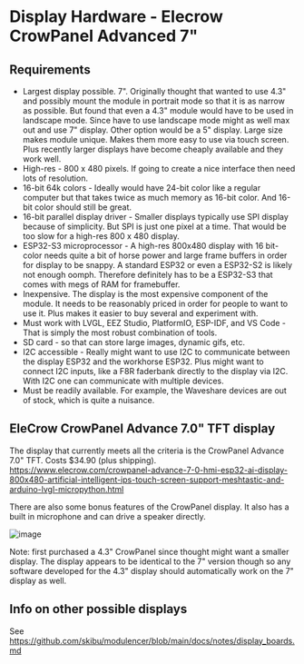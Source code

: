 # Display Hardware - Elecrow CrowPanel Advanced 7"

## Requirements
 * Largest display possible. 7". Originally thought that wanted to use 4.3" and possibly mount the module
   in portrait mode so that it is as narrow as possible. But found that even a 4.3" module would have to
   be used in landscape mode. Since have to use landscape mode might as well max out and use 7" display.
   Other option would be a 5" display. Large size makes module unique. Makes them more easy to use via touch screen.
   Plus recently larger displays have
   become cheaply available and they work well.
 * High-res - 800 x 480 pixels. If going to create a nice interface then need lots of resolution.
 * 16-bit 64k colors - Ideally would have 24-bit color like a regular computer but that takes twice as much
   memory as 16-bit color. And 16-bit color should still be great.
 * 16-bit parallel display driver - Smaller displays typically use SPI display because of simplicity.
   But SPI is just one pixel at a time. That would be too slow for a high-res 800 x 480 display.
 * ESP32-S3 microprocessor - A high-res 800x480 display with 16 bit-color needs quite a bit of horse power and
   large frame buffers in order for display to be snappy. A standard ESP32 or even a ESP32-S2 is likely not
   enough oomph. Therefore definitely has to be a ESP32-S3 that comes with megs of RAM for framebuffer.
 * Inexpensive. The display is the most expensive component of the module. It needs to be reasonably priced
   in order for people to want to use it. Plus makes it easier to buy several and experiment with.
 * Must work with LVGL, EEZ Studio, PlatformIO, ESP-IDF, and VS Code - That is simply the most robust
   combination of tools.
 * SD card - so that can store large images, dynamic gifs, etc.
 * I2C accessible - Really might want to use I2C to communicate between the display ESP32 and the
   workhorse ESP32. Plus might want to connect I2C inputs, like a F8R faderbank directly to the display via
   I2C. With I2C one can communicate with multiple devices.
 * Must be readily available. For example, the Waveshare devices are out of stock, which is quite a nuisance.
   

## EleCrow CrowPanel Advance 7.0" TFT display
The display that currently meets all the criteria is the CrowPanel Advance 7.0" TFT. Costs $34.90 (plus shipping).
https://www.elecrow.com/crowpanel-advance-7-0-hmi-esp32-ai-display-800x480-artificial-intelligent-ips-touch-screen-support-meshtastic-and-arduino-lvgl-micropython.html

There are also some bonus features of the CrowPanel display. It also has a built in microphone and can drive a 
speaker directly. 

![image](https://github.com/user-attachments/assets/830bb214-b0c7-422e-a169-f42a1ef8b4f5)

Note: first purchased a 4.3" CrowPanel since thought might want a smaller display. The display appears to be 
identical to the 7" version though so any software developed for the 4.3" display should automatically work
on the 7" display as well.

## Info on other possible displays
See https://github.com/skibu/modulencer/blob/main/docs/notes/display_boards.md
